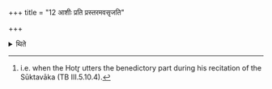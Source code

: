 +++
title = "12 आशीः प्रति प्रस्तरमवसृजति"

+++

<details><summary>थिते</summary>

12. At the time of the benediction (āśis)[^1] he releases the Prastara from his hand and lets it fall on the Āhavanīya-fire[^2],  

[^1]: i.e. when the Hotr̥ utters the benedictory part during his recitation
of the Sūktavāka (TB III.5.10.4).  

[^1]: The Sūtra is incomplete. See the next Sūtra.
</details>
